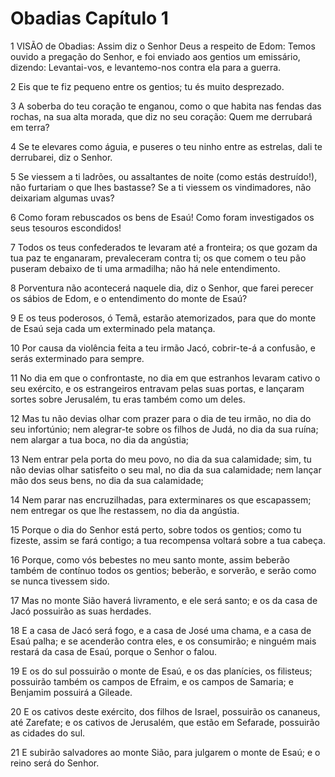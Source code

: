 # Obadias Capítulo 1

1	VISÃO de Obadias: Assim diz o Senhor Deus a respeito de Edom: Temos ouvido a pregação do Senhor, e foi enviado aos gentios um emissário, dizendo: Levantai-vos, e levantemo-nos contra ela para a guerra.

2	Eis que te fiz pequeno entre os gentios; tu és muito desprezado.

3	A soberba do teu coração te enganou, como o que habita nas fendas das rochas, na sua alta morada, que diz no seu coração: Quem me derrubará em terra?

4	Se te elevares como águia, e puseres o teu ninho entre as estrelas, dali te derrubarei, diz o Senhor.

5	Se viessem a ti ladrões, ou assaltantes de noite (como estás destruído!), não furtariam o que lhes bastasse? Se a ti viessem os vindimadores, não deixariam algumas uvas?

6	Como foram rebuscados os bens de Esaú! Como foram investigados os seus tesouros escondidos!

7	Todos os teus confederados te levaram até a fronteira; os que gozam da tua paz te enganaram, prevaleceram contra ti; os que comem o teu pão puseram debaixo de ti uma armadilha; não há nele entendimento.

8	Porventura não acontecerá naquele dia, diz o Senhor, que farei perecer os sábios de Edom, e o entendimento do monte de Esaú?

9	E os teus poderosos, ó Temã, estarão atemorizados, para que do monte de Esaú seja cada um exterminado pela matança.

10	Por causa da violência feita a teu irmão Jacó, cobrir-te-á a confusão, e serás exterminado para sempre.

11	No dia em que o confrontaste, no dia em que estranhos levaram cativo o seu exército, e os estrangeiros entravam pelas suas portas, e lançaram sortes sobre Jerusalém, tu eras também como um deles.

12	Mas tu não devias olhar com prazer para o dia de teu irmão, no dia do seu infortúnio; nem alegrar-te sobre os filhos de Judá, no dia da sua ruína; nem alargar a tua boca, no dia da angústia;

13	Nem entrar pela porta do meu povo, no dia da sua calamidade; sim, tu não devias olhar satisfeito o seu mal, no dia da sua calamidade; nem lançar mão dos seus bens, no dia da sua calamidade;

14	Nem parar nas encruzilhadas, para exterminares os que escapassem; nem entregar os que lhe restassem, no dia da angústia.

15	Porque o dia do Senhor está perto, sobre todos os gentios; como tu fizeste, assim se fará contigo; a tua recompensa voltará sobre a tua cabeça.

16	Porque, como vós bebestes no meu santo monte, assim beberão também de contínuo todos os gentios; beberão, e sorverão, e serão como se nunca tivessem sido.

17	Mas no monte Sião haverá livramento, e ele será santo; e os da casa de Jacó possuirão as suas herdades.

18	E a casa de Jacó será fogo, e a casa de José uma chama, e a casa de Esaú palha; e se acenderão contra eles, e os consumirão; e ninguém mais restará da casa de Esaú, porque o Senhor o falou.

19	E os do sul possuirão o monte de Esaú, e os das planícies, os filisteus; possuirão também os campos de Efraim, e os campos de Samaria; e Benjamim possuirá a Gileade.

20	E os cativos deste exército, dos filhos de Israel, possuirão os cananeus, até Zarefate; e os cativos de Jerusalém, que estão em Sefarade, possuirão as cidades do sul.

21	E subirão salvadores ao monte Sião, para julgarem o monte de Esaú; e o reino será do Senhor.

